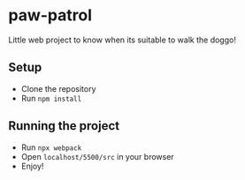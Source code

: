 # paw-patrol

Little web project to know when its suitable to walk the doggo!

## Setup

- Clone the repository
- Run `npm install`

## Running the project

- Run `npx webpack`
- Open `localhost/5500/src` in your browser
- Enjoy!

